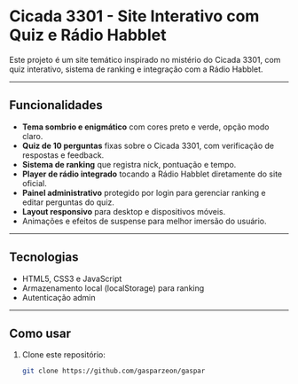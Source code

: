 # Cicada 3301 - Site Interativo com Quiz e Rádio Habblet

Este projeto é um site temático inspirado no mistério do Cicada 3301, com quiz interativo, sistema de ranking e integração com a Rádio Habblet.

---

## Funcionalidades

- **Tema sombrio e enigmático** com cores preto e verde, opção modo claro.
- **Quiz de 10 perguntas** fixas sobre o Cicada 3301, com verificação de respostas e feedback.
- **Sistema de ranking** que registra nick, pontuação e tempo.
- **Player de rádio integrado** tocando a Rádio Habblet diretamente do site oficial.
- **Painel administrativo** protegido por login para gerenciar ranking e editar perguntas do quiz.
- **Layout responsivo** para desktop e dispositivos móveis.
- Animações e efeitos de suspense para melhor imersão do usuário.

---

## Tecnologias

- HTML5, CSS3 e JavaScript
- Armazenamento local (localStorage) para ranking
- Autenticação admin

---

## Como usar

1. Clone este repositório:
   ```bash
   git clone https://github.com/gasparzeon/gaspar
